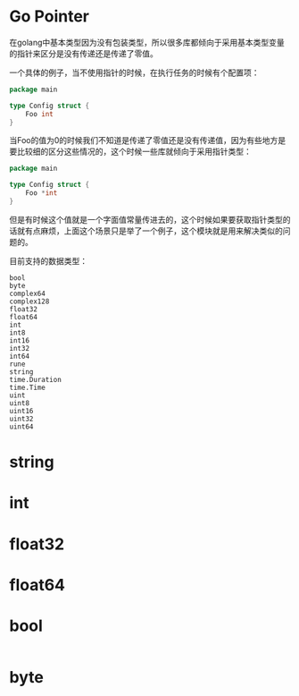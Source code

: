 # Go Pointer

在golang中基本类型因为没有包装类型，所以很多库都倾向于采用基本类型变量的指针来区分是没有传递还是传递了零值。

一个具体的例子，当不使用指针的时候，在执行任务的时候有个配置项：

```go
package main

type Config struct {
	Foo int
}

```

当Foo的值为0的时候我们不知道是传递了零值还是没有传递值，因为有些地方是要比较细的区分这些情况的，这个时候一些库就倾向于采用指针类型：

```go
package main

type Config struct {
	Foo *int
}

```

但是有时候这个值就是一个字面值常量传进去的，这个时候如果要获取指针类型的话就有点麻烦，上面这个场景只是举了一个例子，这个模块就是用来解决类似的问题的。

目前支持的数据类型：

```text
bool
byte
complex64
complex128
float32
float64
int
int8
int16
int32
int64
rune
string
time.Duration
time.Time
uint
uint8
uint16
uint32
uint64
```

# string

# int

# float32

# float64

# bool

```go

```

# byte

#  



